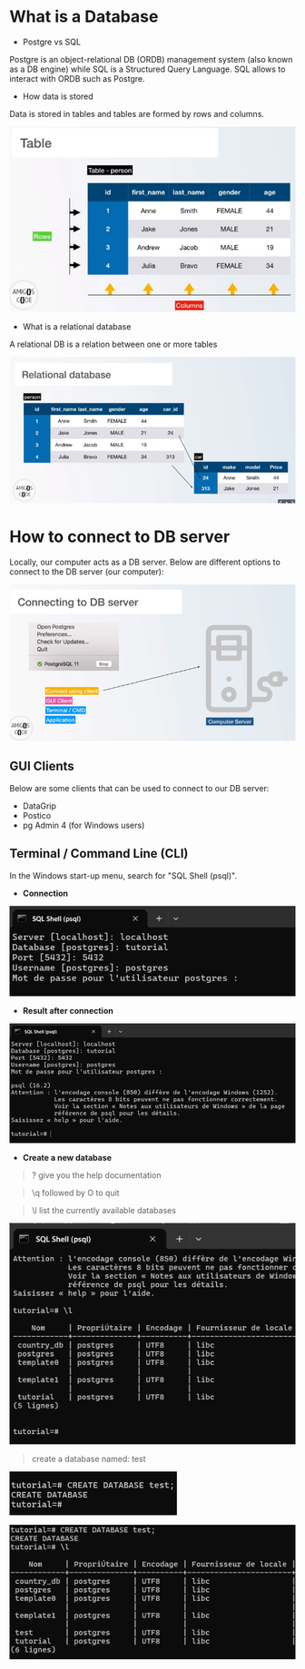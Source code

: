 # What is a Database

* Postgre vs SQL

Postgre is an object-relational DB (ORDB) management system (also known as a DB engine) while SQL is a Structured Query Language. SQL allows to interact with ORDB such as Postgre.

* How data is stored

Data is stored in tables and tables are formed by rows and columns.

![alt text](images/introduction/image-1.png)

* What is a relational database

A relational DB is a relation between one or more tables

![alt text](images/introduction/image-2.png)

# How to connect to DB server

Locally, our computer acts as a DB server. Below are different options to connect to the DB server (our computer):

![alt text](images/introduction/image-3.png)

## GUI Clients
Below are some clients that can be used to connect to our DB server:

* DataGrip
* Postico
* pg Admin 4 (for Windows users)

## Terminal / Command Line (CLI)

In the Windows start-up menu, search for "SQL Shell (psql)".

* **Connection**

![alt text](images/introduction/image-4.png)

* **Result after connection**

![alt text](images/introduction/image-5.png)

* **Create a new database**

> \? give you the help documentation

> \q followed by O to quit

> \l list the currently available databases

![alt text](images/introduction/image-6.png)

> create a database named: test

![alt text](images/introduction/image-7.png)

![alt text](images/introduction/image-8.png)


